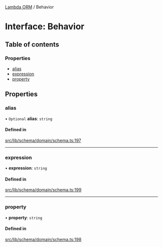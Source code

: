 [Lambda ORM](../README.md) / Behavior

# Interface: Behavior

## Table of contents

### Properties

- [alias](Behavior.md#alias)
- [expression](Behavior.md#expression)
- [property](Behavior.md#property)

## Properties

### alias

• `Optional` **alias**: `string`

#### Defined in

[src/lib/schema/domain/schema.ts:197](https://github.com/FlavioLionelRita/lambdaorm/blob/90c2a31f/src/lib/schema/domain/schema.ts#L197)

___

### expression

• **expression**: `string`

#### Defined in

[src/lib/schema/domain/schema.ts:199](https://github.com/FlavioLionelRita/lambdaorm/blob/90c2a31f/src/lib/schema/domain/schema.ts#L199)

___

### property

• **property**: `string`

#### Defined in

[src/lib/schema/domain/schema.ts:198](https://github.com/FlavioLionelRita/lambdaorm/blob/90c2a31f/src/lib/schema/domain/schema.ts#L198)
